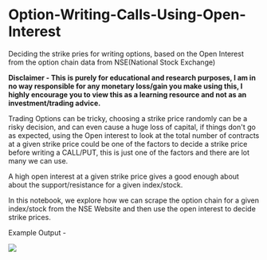 # Option-Writing-Calls-Using-Open-Interest
Deciding the strike pries for writing options, based on the Open Interest from the option chain data from NSE(National Stock Exchange)

**Disclaimer - This is purely for educational and research purposes, I am in no way responsible for any monetary loss/gain you make using this, I highly encourage you to view this as a learning resource and not as an investment/trading advice.**

Trading Options can be tricky, choosing a strike price randomly can be a risky decision, and can even cause a huge loss of capital, if things don't go as expected, using the Open interest to look at the total number of contracts at a given strike price could be one of the factors to decide a strike price before writing a CALL/PUT, this is just one of the factors and there are lot many we can use.

A high open interest at a given strike price gives a good enough about about the support/resistance for a given index/stock.

In this notebook, we explore how we can scrape the option chain for a given index/stock from the NSE Website and then use the open interest to decide strike prices.

Example Output - 

![](https://i.ibb.co/vz1YGT0/Screenshot-2020-09-06-at-12-41-52-PM.png)
